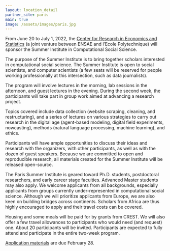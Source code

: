 ```yaml
---
layout: location_detail
partner_site: paris
main: true
image: /assets/images/paris.jpg
---
```


From June 20 to July 1, 2022, the [Center for Research in Economics and Statistics](https://crest.science) (a joint venture between ENSAE and l’Ecole Polytechnique) will sponsor the Summer Institute in Computational Social Science. 

The purpose of the Summer Institute is to bring together scholars interested in computational social science. The Summer Institute is open to social scientists, and computer scientists (a few seats will be reserved for people working professionally at this intersection, such as data journalists).

The program will involve lectures in the morning, lab sessions in the afternoon, and guest lectures in the evening. During the second week, the participants will take part in group work aimed at advancing a research project. 

Topics covered include data collection (website scraping, cleaning, and restructuring), and a series of lectures on various strategies to carry out research in the digital age (agent-based modeling, digital field experiments, nowcasting), methods (natural language processing, machine learning), and ethics.

Participants will have ample opportunities to discuss their ideas and research with the organizers, with other participants, as well as with the dozen of guest speakers. Because we are committed to open and reproducible research, all materials created for the Summer Institute will be released open-source.

The Paris Summer Institute is geared toward Ph.D. students, postdoctoral researchers, and early career stage faculties. Advanced Master students may also apply. We welcome applicants from all backgrounds, especially applicants from groups currently under-represented in computational social science. Although we will prioritize applicants from Europe, we are also keen on building bridges across continents. Scholars from Africa are thus highly encouraged to apply and their travel costs can be covered. 

Housing and some meals will be paid for by grants from CREST. We will also offer a few travel allowances to participants who would need (and request) one. About 20 participants will be invited. Participants are expected to fully attend and participate in the entire two-week program.

[Application materials](https://compsocialscience.github.io/summer-institute/2022/paris/apply) are due February 28.
